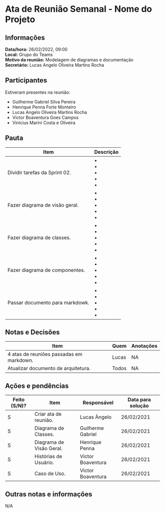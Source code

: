 # Ata de Reunião Semanal - Nome do Projeto

## Informações
**Data/hora:** 26/02/2022, 09:00  
**Local:** Grupo do Teams  
**Motivo da reunião:** Modelagem de diagramas e documentação  
**Secretário:** Lucas Angelo Oliveira Martins Rocha

## Participantes
Estiveram presentes na reunião:
- Guilherme Gabriel Silva Pereira
- Henrique Penna Forte Monteiro
- Lucas Angelo Oliveira Martins Rocha
- Victor Boaventura Goes Campos
- Vinícius Marini Costa e Oliveira

## Pauta

Item | Descrição
---- | ----
Dividir tarefas da Sprint 02. | • <br>• <br>• <br>• <br>• 
Fazer diagrama de visão geral. | • <br>• <br>• <br>• <br>• 
Fazer diagrama de classes. | • <br>• <br>• <br>• <br>• 
Fazer diagrama de componentes. | • <br>• <br>• <br>• <br>• 
Passar documento para markdowk. | • <br>• <br>• <br>• <br>• 

## Notas e Decisões
Item | Quem | Anotações |
---- | ---- | ---- |
4 atas de reuniões passadas em markdown. | Lucas | NA |
Atualizar documento de arquitetura. | Todos | NA |


## Ações e pendências
| Feito (S/N)? | Item | Responsável | Data para solução |
| ---- | ---- | ---- | ---- |
| S | Criar ata de reunião. | Lucas Ângelo | 26/02/2021 |
| S | Diagrama de Classes. | Guilherme Gabriel | 26/02/2021 |
| S | Diagrama de Visão Geral. | Henrique Penna | 26/02/2021 |
| S | Histórias de Usuário. | Victor Boaventura | 26/02/2021 |
| S | Caso de Uso. | Victor Boaventura | 26/02/2021 |

## Outras notas e informações
N/A

